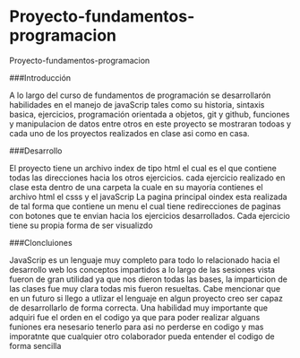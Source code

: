 # Proyecto-fundamentos-programacion
Proyecto-fundamentos-programacion

###Introducción

A lo largo del curso de fundamentos de programación se desarrollarón habilidades en el manejo de javaScrip tales como su historia, sintaxis basica, ejercicios, programación orientada a objetos, git y github, funciones y manipulacion de datos entre otros
en este proyecto se mostraran todoas y cada uno de los proyectos realizados en clase asi como en casa.

###Desarrollo

El proyecto tiene un archivo index de tipo html el cual es el que contiene todas las direcciones hacia los otros ejercicios. cada ejercicio realizado en clase esta dentro de una carpeta la cuale en su mayoria contienes el archivo html el csss y el javaScrip 
La pagina principal oindex esta realizada de tal forma que contiene un menu el cual tiene redirecciones de paginas con botones que te envian hacia los ejercicios desarrollados.
Cada ejercicio tiene su propia forma de ser visualizdo  

###Cloncluiones

JavaScrip es un lenguaje muy completo para todo lo relacionado hacia el desarrollo web los conceptos impartidos a lo largo de las sesiones vista fueron de gran utilidad ya que nos dieron todas las bases, la imparticion de las clases fue muy clara todas mis fueron resueltas.
Cabe mencionar que en un futuro si llego a utlizar el lenguaje en algun proyecto creo ser capaz de desarrollarlo de forma correcta.
Una habilidad muy importante que adquiri fue el orden en el codigo ya que para poder realizar alguans funiones era nesesario tenerlo para asi no perderse en codigo y mas imporatnte que cualquier otro colaborador pueda entender el codigo de forma sencilla
